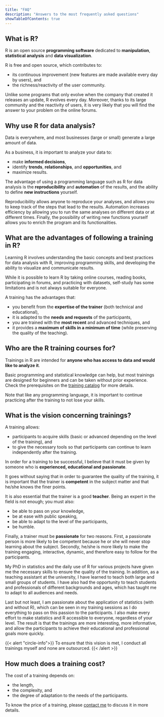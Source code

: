 ```yaml
---
title: "FAQ"
description: "Answers to the most frequently asked questions"
showTableOfContents: true
---
```


## What is R?

R is an open source **programming software** dedicated to **manipulation**, **statistical analysis** and **data visualization**.

R is free and open source, which contributes to:

- its continuous improvement (new features are made available every day by users), and
- the richness/reactivity of the user community.

Unlike some programs that only evolve when the company that created it releases an update, R evolves every day. Moreover, thanks to its large community and the reactivity of users, it is very likely that you will find the answer to your problem on the online forums.

## Why use R for data analysis?

Data is everywhere, and most businesses (large or small) generate a large amount of data.

As a business, it is important to analyze your data to:

- make **informed decisions**,
- identify **trends**, **relationships**, and **opportunities**, and
- maximize results.

The advantage of using a programming language such as R for data analysis is the **reproducibility** and **automation** of the results, and the ability to define **new instructions** yourself.

Reproducibility allows anyone to reproduce your analyses, and allows you to keep track of the steps that lead to the results. Automation increases efficiency by allowing you to run the same analyses on different data or at different times. Finally, the possibility of writing new functions yourself allows you to enrich the program and its functionalities.

## What are the advantages of following a training in R?

Learning R involves understanding the basic concepts and best practices for data analysis with R, improving programming skills, and developing the ability to visualize and communicate results.

While it is possible to learn R by taking online courses, reading books, participating in forums, and practicing with datasets, self-study has some limitations and is not always suitable for everyone.

A training has the advantages that:

- you benefit from the **expertise of the trainer** (both technical and educational),
- it is adapted to the **needs and requests** of the participants,
- you are trained with the **most recent** and advanced techniques, and
- it provides a **maximum of skills in a minimum of time** (while preserving the quality of the teaching).

## Who are the R training courses for?

Trainings in R are intended for **anyone who has access to data and would like to analyze it**.

Basic programming and statistical knowledge can help, but most trainings are designed for beginners and can be taken without prior experience. Check the prerequisites on the [training catalog](/trainings/) for more details.

Note that like any programming language, it is important to continue practicing after the training to not lose your skills.

## What is the vision concerning trainings?

A training allows:

- participants to acquire skills (basic or advanced depending on the level of the training), and
- to give the necessary tools so that participants can continue to learn independently after the training.

In order for a training to be successful, I believe that it must be given by someone who is **experienced, educational and passionate**.

It goes without saying that in order to guarantee the quality of the training, it is important that the trainer is **competent** in the subject matter and that he/she knows the finer points.

It is also essential that the trainer is a good **teacher**. Being an expert in the field is not enough; you must also:

- be able to pass on your knowledge,
- be at ease with public speaking,
- be able to adapt to the level of the participants,
- be humble.

Finally, a trainer must be **passionate** for two reasons. First, a passionate person is more likely to be competent because he or she will never stop learning about the subject. Secondly, he/she is more likely to make the training engaging, interactive, dynamic, and therefore easy to follow for the participants.

My PhD in statistics and the daily use of R for various projects have given me the necessary skills to ensure the quality of the training. In addition, as a teaching assistant at the university, I have learned to teach both large and small groups of students. I have also had the opportunity to teach students and professionals of different backgrounds and ages, which has taught me to adapt to all audiences and needs.

Last but not least, I am passionate about the application of statistics (with and without R), which can be seen in my training sessions as I do everything to pass on this passion to the participants. I also make every effort to make statistics and R accessible to everyone, regardless of your level. The result is that the trainings are more interesting, more informative, and allow the participants to achieve their educational and professional goals more quickly.

{{< alert "circle-info">}}
To ensure that this vision is met, I conduct all trainings myself and none are outsourced.
{{< /alert >}}

## How much does a training cost?

The cost of a training depends on:

- the length,
- the complexity, and
- the degree of adaptation to the needs of the participants.

To know the price of a training, please [contact me](/#contact/) to discuss it in more details.

